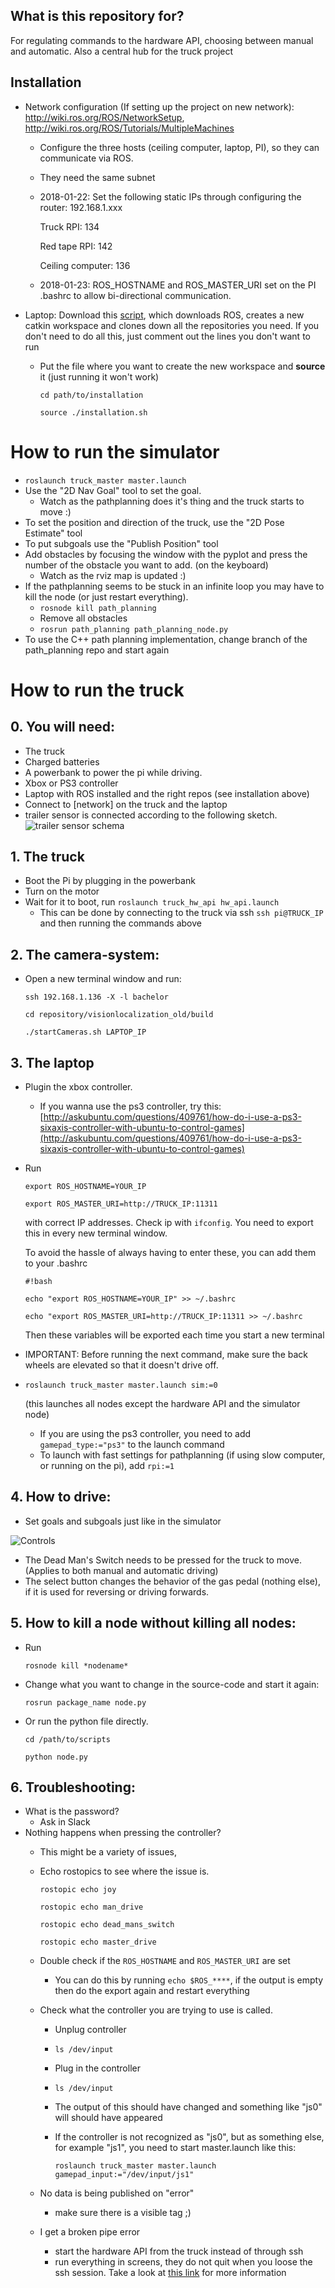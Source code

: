 ## What is this repository for? ##
For regulating commands to the hardware API, choosing between manual and automatic. Also a central hub for the truck project

## Installation ##
* Network configuration (If setting up the project on new network): http://wiki.ros.org/ROS/NetworkSetup, http://wiki.ros.org/ROS/Tutorials/MultipleMachines 
   * Configure the three hosts (ceiling computer, laptop, PI), so they can communicate via ROS.
   * They need the same subnet
   * 2018-01-22: Set the following static IPs through configuring the router: 192.168.1.xxx
   
       Truck RPI: 134
       
       Red tape RPI: 142
       
       Ceiling computer: 136
   * 2018-01-23: ROS_HOSTNAME and ROS_MASTER_URI set on the PI .bashrc to allow bi-directional communication.
     

* Laptop: Download this [script](https://github.com/ArticulatedControl18/truck_master/blob/master/installation.sh), which downloads ROS, creates a new catkin workspace and clones down all the repositories you need. If you don't need to do all this, just comment out the lines you don't want to run

    * Put the file where you want to create the new workspace and **source** it (just running it won't work)
     
          cd path/to/installation     

          source ./installation.sh


# How to run the simulator
* `roslaunch truck_master master.launch`
* Use the "2D Nav Goal" tool to set the goal.
    * Watch as the pathplanning does it's thing and the truck starts to move :)
* To set the position and direction of the truck, use the "2D Pose Estimate" tool
* To put subgoals use the "Publish Position" tool
* Add obstacles by focusing the window with the pyplot and press the number of the obstacle you want to add. (on the keyboard)
    * Watch as the rviz map is updated :)
* If the pathplanning seems to be stuck in an infinite loop you may have to kill the node (or just restart everything).
    * `rosnode kill path_planning`
    * Remove all obstacles
    * `rosrun path_planning path_planning_node.py`
* To use the C++ path planning implementation, change branch of the path_planning repo and start again

# How to run the truck #

## 0. You will need: ##
* The truck
* Charged batteries
* A powerbank to power the pi while driving.
* Xbox or PS3 controller
* Laptop with ROS installed and the right repos (see installation above)
* Connect to [network] on the truck and the laptop
* trailer sensor is connected according to the following sketch.
![trailer sensor schema](https://github.com/ArticulatedControl18/truck_master/raw/master/trailersensor_schema.png)

## 1. The truck ##
   * Boot the Pi by plugging in the powerbank
   * Turn on the motor
   * Wait for it to boot, run `roslaunch truck_hw_api hw_api.launch` 
        - This can be done by connecting to the truck via ssh `ssh pi@TRUCK_IP` and then running the commands above
   
## 2. The camera-system: ##

* Open a new terminal window and run:

 
    `ssh 192.168.1.136 -X -l bachelor`


    `cd repository/visionlocalization_old/build`


    `./startCameras.sh LAPTOP_IP`

   
## 3. The laptop ##
* Plugin the xbox controller.
    * If you wanna use the ps3 controller, try this: [http://askubuntu.com/questions/409761/how-do-i-use-a-ps3-sixaxis-controller-with-ubuntu-to-control-games](http://askubuntu.com/questions/409761/how-do-i-use-a-ps3-sixaxis-controller-with-ubuntu-to-control-games)


* Run 


    `export ROS_HOSTNAME=YOUR_IP`
  

    `export ROS_MASTER_URI=http://TRUCK_IP:11311` 


    with correct IP addresses. Check ip with `ifconfig`. You need to export this in every new terminal window.

    To avoid the hassle of always having to enter these, you can add them to your .bashrc

    `#!bash`

    `echo "export ROS_HOSTNAME=YOUR_IP" >> ~/.bashrc`

    `echo "export ROS_MASTER_URI=http://TRUCK_IP:11311 >> ~/.bashrc `

    Then these variables will be exported each time you start a new terminal

* IMPORTANT: Before running the next command, make sure the back wheels are elevated so that it doesn't drive off.
* `roslaunch truck_master master.launch sim:=0`

     (this launches all nodes except the hardware API and the simulator node)

     * If you are using the ps3 controller, you need to add `gamepad_type:="ps3"` to the launch command
     * To launch with fast settings for pathplanning (if using slow computer, or running on the pi), add `rpi:=1`
   
## 4. How to drive: ##

* Set goals and subgoals just like in the simulator

![Controls](https://github.com/ArticulatedControl18/truck_master/raw/master/xbox_controller.png)

- The Dead Man's Switch needs to be pressed for the truck to move. (Applies to both manual and automatic driving)
- The select button changes the behavior of the gas pedal (nothing else), if it is used for reversing or driving forwards.

## 5. How to kill a node without killing all nodes: ##
    
* Run 

    `rosnode kill *nodename* `

* Change what you want to change in the source-code and start it again:

    `rosrun package_name node.py`
 
* Or run the python file directly.

    `cd /path/to/scripts`

    `python node.py`

## 6. Troubleshooting:  

* What is the password?
    - Ask in Slack
* Nothing happens when pressing the controller?
    - This might be a variety of issues, 
    - Echo rostopics to see where the issue is.

        `rostopic echo joy`

        `rostopic echo man_drive`

        `rostopic echo dead_mans_switch`

        `rostopic echo master_drive`

    - Double check if the `ROS_HOSTNAME` and `ROS_MASTER_URI` are set 
        - You can do this by running `echo $ROS_****`, if the output is empty then do the export again and restart everything
    - Check what the controller you are trying to use is called.
        * Unplug controller 
        * `ls /dev/input`
        * Plug in the controller
        * `ls /dev/input`
        * The output of this should have changed and something like "js0" will should have appeared
        * If the controller is not recognized as "js0", but as something else, for example "js1", you need to start master.launch like this:

            `roslaunch truck_master master.launch gamepad_input:="/dev/input/js1"`

    - No data is being published on "error"
        - make sure there is a visible tag ;)
    - I get a broken pipe error
        - start the hardware API from the truck instead of through ssh
        - run everything in screens, they do not quit when you loose the ssh session. 
        Take a look at [this link](https://www.rackaid.com/blog/linux-screen-tutorial-and-how-to/) for more information
